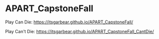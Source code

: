 # APART_CapstoneFall

Play Can Die: https://itsgarbear.github.io/APART_CapstoneFall/

Play Can't Die: https://itsgarbear.github.io/APART_CapstoneFall_CantDie/
